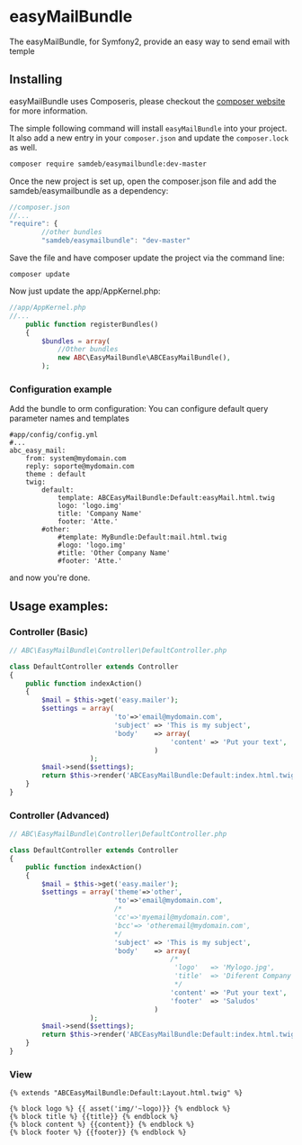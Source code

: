 easyMailBundle
==========================

The easyMailBundle, for Symfony2, provide an easy way to send email with temple

## Installing
easyMailBundle uses Composeris, please checkout the [composer website](http://getcomposer.org) for more information.

The simple following command will install `easyMailBundle` into your project. It also add a new
entry in your `composer.json` and update the `composer.lock` as well.

```bash
composer require samdeb/easymailbundle:dev-master
```

Once the new project is set up, open the composer.json file and add the samdeb/easymailbundle as a dependency:
``` js
//composer.json
//...
"require": {
        //other bundles
        "samdeb/easymailbundle": "dev-master"
```
Save the file and have composer update the project via the command line:
``` shell
composer update
```
Now just update the app/AppKernel.php:
``` php
//app/AppKernel.php
//...
    public function registerBundles()
    {
        $bundles = array(
            //Other bundles
            new ABC\EasyMailBundle\ABCEasyMailBundle(),
        );
```

<a name="configuration"></a>

### Configuration example
Add the bundle to orm configuration:
You can configure default query parameter names and templates

```
#app/config/config.yml
#...
abc_easy_mail:
    from: system@mydomain.com
    reply: soporte@mydomain.com
    theme : default 
    twig:
        default: 
            template: ABCEasyMailBundle:Default:easyMail.html.twig
            logo: 'logo.img'
            title: 'Company Name'
            footer: 'Atte.'
        #other: 
            #template: MyBundle:Default:mail.html.twig
            #logo: 'logo.img'
            #title: 'Other Company Name'
            #footer: 'Atte.'
```
and now you're done.


## Usage examples:

### Controller (Basic)

```php
// ABC\EasyMailBundle\Controller\DefaultController.php

class DefaultController extends Controller
{
    public function indexAction()
    {
        $mail = $this->get('easy.mailer');
        $settings = array(
                          'to'=>'email@mydomain.com',
                          'subject' => 'This is my subject',
                          'body'    => array(
                                        'content' => 'Put your text',
                                    )
                    );
        $mail->send($settings);
        return $this->render('ABCEasyMailBundle:Default:index.html.twig');
    }
}
```
### Controller (Advanced)

```php
// ABC\EasyMailBundle\Controller\DefaultController.php

class DefaultController extends Controller
{
    public function indexAction()
    {
        $mail = $this->get('easy.mailer');
        $settings = array('theme'=>'other',
                          'to'=>'email@mydomain.com',
                          /*
                          'cc'=>'myemail@mydomain.com',
                          'bcc'=> 'otheremail@mydomain.com',
                          */
                          'subject' => 'This is my subject',
                          'body'    => array(
                                        /*
                                         'logo'   => 'Mylogo.jpg',
                                         'title'  => 'Diferent Company Name',
                                         */
                                        'content' => 'Put your text',
                                        'footer'  => 'Saludos'
                                    )
                    );
        $mail->send($settings);
        return $this->render('ABCEasyMailBundle:Default:index.html.twig');
    }
}
```

### View
```twig
{% extends "ABCEasyMailBundle:Default:Layout.html.twig" %}

{% block logo %} {{ asset('img/'~logo)}} {% endblock %}
{% block title %} {{title}} {% endblock %}
{% block content %} {{content}} {% endblock %}
{% block footer %} {{footer}} {% endblock %}
```
